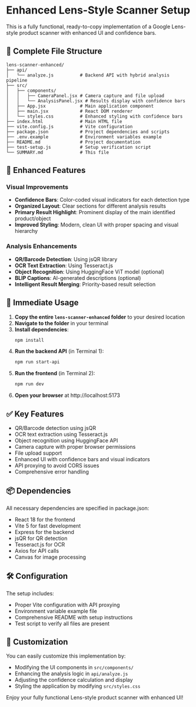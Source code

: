 # Enhanced Lens-Style Scanner Setup

This is a fully functional, ready-to-copy implementation of a Google Lens-style product scanner with enhanced UI and confidence bars.

## 📁 Complete File Structure

```
lens-scanner-enhanced/
├── api/
│   └── analyze.js          # Backend API with hybrid analysis pipeline
├── src/
│   ├── components/
│   │   ├── CameraPanel.jsx # Camera capture and file upload
│   │   └── AnalysisPanel.jsx # Results display with confidence bars
│   ├── App.jsx             # Main application component
│   ├── main.jsx            # React DOM renderer
│   └── styles.css          # Enhanced styling with confidence bars
├── index.html              # Main HTML file
├── vite.config.js          # Vite configuration
├── package.json            # Project dependencies and scripts
├── .env.example            # Environment variables example
├── README.md               # Project documentation
├── test-setup.js           # Setup verification script
└── SUMMARY.md              # This file
```

## 🎯 Enhanced Features

### Visual Improvements
- **Confidence Bars**: Color-coded visual indicators for each detection type
- **Organized Layout**: Clear sections for different analysis results
- **Primary Result Highlight**: Prominent display of the main identified product/object
- **Improved Styling**: Modern, clean UI with proper spacing and visual hierarchy

### Analysis Enhancements
- **QR/Barcode Detection**: Using jsQR library
- **OCR Text Extraction**: Using Tesseract.js
- **Object Recognition**: Using HuggingFace ViT model (optional)
- **BLIP Captions**: AI-generated descriptions (optional)
- **Intelligent Result Merging**: Priority-based result selection

## 🚀 Immediate Usage

1. **Copy the entire `lens-scanner-enhanced` folder** to your desired location
2. **Navigate to the folder** in your terminal
3. **Install dependencies**:
   ```bash
   npm install
   ```
4. **Run the backend API** (in Terminal 1):
   ```bash
   npm run start-api
   ```
5. **Run the frontend** (in Terminal 2):
   ```bash
   npm run dev
   ```
6. **Open your browser** at http://localhost:5173

## ✅ Key Features

- QR/Barcode detection using jsQR
- OCR text extraction using Tesseract.js
- Object recognition using HuggingFace API
- Camera capture with proper browser permissions
- File upload support
- Enhanced UI with confidence bars and visual indicators
- API proxying to avoid CORS issues
- Comprehensive error handling

## 📦 Dependencies

All necessary dependencies are specified in package.json:
- React 18 for the frontend
- Vite 5 for fast development
- Express for the backend
- jsQR for QR detection
- Tesseract.js for OCR
- Axios for API calls
- Canvas for image processing

## 🛠️ Configuration

The setup includes:
- Proper Vite configuration with API proxying
- Environment variable example file
- Comprehensive README with setup instructions
- Test script to verify all files are present

## 📝 Customization

You can easily customize this implementation by:
- Modifying the UI components in `src/components/`
- Enhancing the analysis logic in `api/analyze.js`
- Adjusting the confidence calculation and display
- Styling the application by modifying `src/styles.css`

Enjoy your fully functional Lens-style product scanner with enhanced UI!